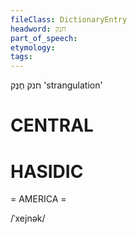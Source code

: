 ```yaml
---
fileClass: DictionaryEntry
headword: חנק
part_of_speech: 
etymology: 
tags: 
---
```

חנק
חֶנֶק
'strangulation'

CENTRAL
========

HASIDIC
=======
= AMERICA = 

/ˈxejnək/
